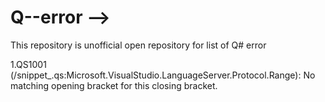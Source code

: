# Q--error -->

This repository is unofficial open repository for list of Q# error 

1.QS1001 (/snippet_.qs:Microsoft.VisualStudio.LanguageServer.Protocol.Range): No matching opening bracket for this closing bracket.
